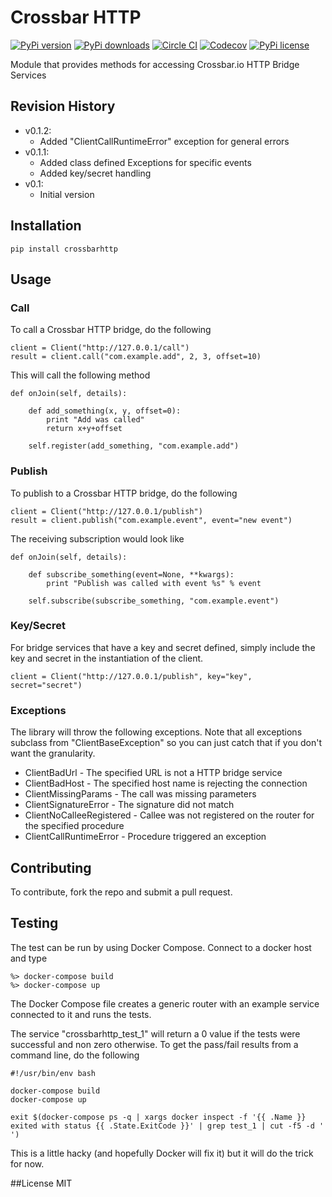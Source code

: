 # Crossbar HTTP

[![PyPi version](https://img.shields.io/pypi/v/crossbarhttp.svg)](https://pypi.python.org/pypi/crossbarhttp)
[![PyPi downloads](https://img.shields.io/pypi/dm/crossbarhttp.svg)](https://pypi.python.org/pypi/crossbarhttp)
[![Circle CI](https://img.shields.io/circleci/token/7e41f7fa67cadba9f0a3465cfb04fdeee4c31357/project/thehq/python-crossbarhttp/master.svg)](https://circleci.com/gh/thehq/python-crossbarhttp/tree/master)
[![Codecov](https://img.shields.io/codecov/c/github/thehq/python-crossbarhttp/master.svg)](https://codecov.io/github/thehq/python-crossbarhttp)
[![PyPi license](https://img.shields.io/pypi/l/crossbarhttp.svg)](https://pypi.python.org/pypi/crossbarhttp)

Module that provides methods for accessing Crossbar.io HTTP Bridge Services

## Revision History

  - v0.1.2:
    - Added "ClientCallRuntimeError" exception for general errors
  - v0.1.1:
    - Added class defined Exceptions for specific events
    - Added key/secret handling
  - v0.1:
    - Initial version

## Installation

    pip install crossbarhttp

## Usage

### Call
To call a Crossbar HTTP bridge, do the following

    client = Client("http://127.0.0.1/call")
    result = client.call("com.example.add", 2, 3, offset=10)
    
This will call the following method

    def onJoin(self, details):
        
        def add_something(x, y, offset=0):
            print "Add was called"
            return x+y+offset

        self.register(add_something, "com.example.add")
        
### Publish
To publish to a Crossbar HTTP bridge, do the following

    client = Client("http://127.0.0.1/publish")
    result = client.publish("com.example.event", event="new event")
    
The receiving subscription would look like

    def onJoin(self, details):
        
        def subscribe_something(event=None, **kwargs):
            print "Publish was called with event %s" % event

        self.subscribe(subscribe_something, "com.example.event") 

### Key/Secret
For bridge services that have a key and secret defined, simply include the key and secret in the instantiation of the
client.

    client = Client("http://127.0.0.1/publish", key="key", secret="secret")

### Exceptions
The library will throw the following exceptions.  Note that all exceptions subclass from "ClientBaseException" so
you can just catch that if you don't want the granularity.

  - ClientBadUrl - The specified URL is not a HTTP bridge service
  - ClientBadHost - The specified host name is rejecting the connection
  - ClientMissingParams - The call was missing parameters
  - ClientSignatureError - The signature did not match
  - ClientNoCalleeRegistered - Callee was not registered on the router for the specified procedure
  - ClientCallRuntimeError - Procedure triggered an exception

## Contributing
To contribute, fork the repo and submit a pull request.

## Testing
The test can be run by using Docker Compose.  Connect to a docker host and type

    %> docker-compose build
    %> docker-compose up

The Docker Compose file creates a generic router with an example service connected to it and runs the tests.
    
The service "crossbarhttp_test_1" will return a 0 value if the tests were successful and non zero otherwise.  To get the
pass/fail results from a command line, do the following

    #!/usr/bin/env bash
    
    docker-compose build
    docker-compose up
    
    exit $(docker-compose ps -q | xargs docker inspect -f '{{ .Name }} exited with status {{ .State.ExitCode }}' | grep test_1 | cut -f5 -d ' ')

This is a little hacky (and hopefully Docker will fix it) but it will do the trick for now.

##License
MIT
